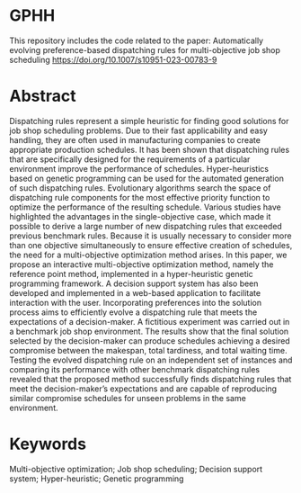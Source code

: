 # GPHH
This repository includes the code related to the paper:
Automatically evolving preference-based dispatching rules for multi-objective job shop scheduling
https://doi.org/10.1007/s10951-023-00783-9

# Abstract
Dispatching rules represent a simple heuristic for finding good solutions for job shop scheduling problems. Due to their fast applicability and easy handling, they are often used in manufacturing companies to create appropriate production schedules. It has been shown that dispatching rules that are specifically designed for the requirements of a particular environment improve the performance of schedules. Hyper-heuristics based on genetic programming can be used for the automated generation of such dispatching rules. Evolutionary algorithms search the space of dispatching rule components for the most effective priority function to optimize the performance of the resulting schedule. Various studies have highlighted the advantages in the single-objective case, which made it possible to derive a large number of new dispatching rules that exceeded previous benchmark rules. Because it is usually necessary to consider more than one objective simultaneously to ensure effective creation of schedules, the need for a multi-objective optimization method arises. In this paper, we propose an interactive multi-objective optimization method, namely the reference point method, implemented in a hyper-heuristic genetic programming framework. A decision support system has also been developed and implemented in a web-based application to facilitate interaction with the user. Incorporating preferences into the solution process aims to efficiently evolve a dispatching rule that meets the expectations of a decision-maker. A fictitious experiment was carried out in a benchmark job shop environment. The results show that the final solution selected by the decision-maker can produce schedules achieving a desired compromise between the makespan, total tardiness, and total waiting time. Testing the evolved dispatching rule on an independent set of instances and comparing its performance with other benchmark dispatching rules revealed that the proposed method successfully finds dispatching rules that meet the decision-maker’s expectations and are capable of reproducing similar compromise schedules for unseen problems in the same environment.

# Keywords
Multi-objective optimization; Job shop scheduling; Decision support system; Hyper-heuristic; Genetic programming
